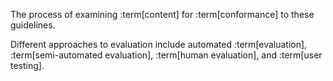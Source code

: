 The process of examining :term[content] for :term[conformance] to these	guidelines.

Different approaches to evaluation include automated :term[evaluation],	:term[semi-automated evaluation], :term[human evaluation], and :term[user testing].

